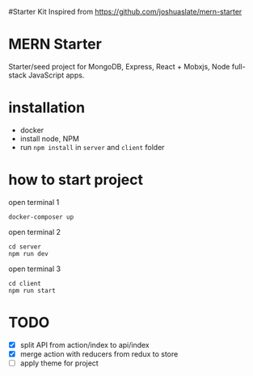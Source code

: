 
#Starter Kit
Inspired from https://github.com/joshuaslate/mern-starter

# MERN Starter
Starter/seed project for MongoDB, Express, React + Mobxjs, Node full-stack JavaScript apps.

# installation
- docker
- install node, NPM
- run `npm install` in `server` and `client` folder

# how to start project
open terminal 1
```
docker-composer up
```

open terminal 2
```
cd server
npm run dev
```

open terminal 3
```
cd client
npm run start
```

# TODO

- [x] split API from action/index to api/index
- [x] merge action with reducers from redux to store
- [ ] apply theme for project
